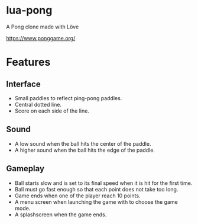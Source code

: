 # lua-pong
A Pong clone made with Löve

https://www.ponggame.org/

# Features
## Interface
- Small paddles to reflect ping-pong paddles.
- Central dotted line.
- Score on each side of the line.

## Sound
- A low sound when the ball hits the center of the paddle.
- A higher sound when the ball hits the edge of the paddle.

## Gameplay
- Ball starts slow and is set to its final speed when it is hit for the first time.
- Ball must go fast enough so that each point does not take too long.
- Game ends when one of the player reach 10 points.
- A menu screen when launching the game with to choose the game mode.
- A splashscreen when the game ends.
